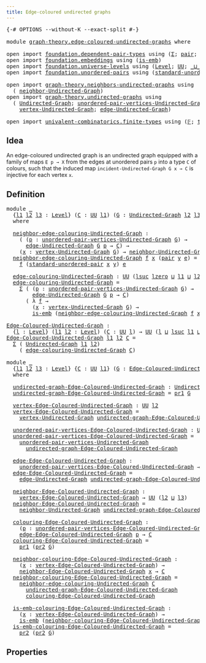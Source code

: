 ```yaml
---
title: Edge-coloured undirected graphs
---
```


<pre class="Agda"><a id="57" class="Symbol">{-#</a> <a id="61" class="Keyword">OPTIONS</a> <a id="69" class="Pragma">--without-K</a> <a id="81" class="Pragma">--exact-split</a> <a id="95" class="Symbol">#-}</a>

<a id="100" class="Keyword">module</a> <a id="107" href="graph-theory.edge-coloured-undirected-graphs.html" class="Module">graph-theory.edge-coloured-undirected-graphs</a> <a id="152" class="Keyword">where</a>

<a id="159" class="Keyword">open</a> <a id="164" class="Keyword">import</a> <a id="171" href="foundation.dependent-pair-types.html" class="Module">foundation.dependent-pair-types</a> <a id="203" class="Keyword">using</a> <a id="209" class="Symbol">(</a><a id="210" href="foundation-core.dependent-pair-types.html#515" class="Record">Σ</a><a id="211" class="Symbol">;</a> <a id="213" href="foundation-core.dependent-pair-types.html#588" class="InductiveConstructor">pair</a><a id="217" class="Symbol">;</a> <a id="219" href="foundation-core.dependent-pair-types.html#605" class="Field">pr1</a><a id="222" class="Symbol">;</a> <a id="224" href="foundation-core.dependent-pair-types.html#617" class="Field">pr2</a><a id="227" class="Symbol">)</a>
<a id="229" class="Keyword">open</a> <a id="234" class="Keyword">import</a> <a id="241" href="foundation.embeddings.html" class="Module">foundation.embeddings</a> <a id="263" class="Keyword">using</a> <a id="269" class="Symbol">(</a><a id="270" href="foundation-core.embeddings.html#992" class="Function">is-emb</a><a id="276" class="Symbol">)</a>
<a id="278" class="Keyword">open</a> <a id="283" class="Keyword">import</a> <a id="290" href="foundation.universe-levels.html" class="Module">foundation.universe-levels</a> <a id="317" class="Keyword">using</a> <a id="323" class="Symbol">(</a><a id="324" href="Agda.Primitive.html#597" class="Postulate">Level</a><a id="329" class="Symbol">;</a> <a id="331" href="foundation-core.universe-levels.html#235" class="Primitive">UU</a><a id="333" class="Symbol">;</a> <a id="335" href="Agda.Primitive.html#810" class="Primitive Operator">_⊔_</a><a id="338" class="Symbol">;</a> <a id="340" href="Agda.Primitive.html#780" class="Primitive">lsuc</a><a id="344" class="Symbol">;</a> <a id="346" href="Agda.Primitive.html#764" class="Primitive">lzero</a><a id="351" class="Symbol">)</a>
<a id="353" class="Keyword">open</a> <a id="358" class="Keyword">import</a> <a id="365" href="foundation.unordered-pairs.html" class="Module">foundation.unordered-pairs</a> <a id="392" class="Keyword">using</a> <a id="398" class="Symbol">(</a><a id="399" href="foundation.unordered-pairs.html#5113" class="Function">standard-unordered-pair</a><a id="422" class="Symbol">)</a>

<a id="425" class="Keyword">open</a> <a id="430" class="Keyword">import</a> <a id="437" href="graph-theory.neighbors-undirected-graphs.html" class="Module">graph-theory.neighbors-undirected-graphs</a> <a id="478" class="Keyword">using</a>
  <a id="486" class="Symbol">(</a> <a id="488" href="graph-theory.neighbors-undirected-graphs.html#873" class="Function">neighbor-Undirected-Graph</a><a id="513" class="Symbol">)</a>
<a id="515" class="Keyword">open</a> <a id="520" class="Keyword">import</a> <a id="527" href="graph-theory.undirected-graphs.html" class="Module">graph-theory.undirected-graphs</a> <a id="558" class="Keyword">using</a>
  <a id="566" class="Symbol">(</a> <a id="568" href="graph-theory.undirected-graphs.html#1060" class="Function">Undirected-Graph</a><a id="584" class="Symbol">;</a> <a id="586" href="graph-theory.undirected-graphs.html#1325" class="Function">unordered-pair-vertices-Undirected-Graph</a><a id="626" class="Symbol">;</a>
    <a id="632" href="graph-theory.undirected-graphs.html#1256" class="Function">vertex-Undirected-Graph</a><a id="655" class="Symbol">;</a> <a id="657" href="graph-theory.undirected-graphs.html#1926" class="Function">edge-Undirected-Graph</a><a id="678" class="Symbol">)</a>

<a id="681" class="Keyword">open</a> <a id="686" class="Keyword">import</a> <a id="693" href="univalent-combinatorics.finite-types.html" class="Module">univalent-combinatorics.finite-types</a> <a id="730" class="Keyword">using</a> <a id="736" class="Symbol">(</a><a id="737" href="univalent-combinatorics.finite-types.html#4550" class="Function">𝔽</a><a id="738" class="Symbol">;</a> <a id="740" href="univalent-combinatorics.finite-types.html#4606" class="Function">type-𝔽</a><a id="746" class="Symbol">)</a>
</pre>
## Idea

An edge-coloured undirected graph is an undirected graph equipped with a family of maps `E p → X` from the edges at unordered pairs `p` into a type `C` of colours, such that the induced map `incident-Undirected-Graph G x → C` is injective for each vertex `x`.

## Definition

<pre class="Agda"><a id="1046" class="Keyword">module</a> <a id="1053" href="graph-theory.edge-coloured-undirected-graphs.html#1053" class="Module">_</a>
  <a id="1057" class="Symbol">{</a><a id="1058" href="graph-theory.edge-coloured-undirected-graphs.html#1058" class="Bound">l1</a> <a id="1061" href="graph-theory.edge-coloured-undirected-graphs.html#1061" class="Bound">l2</a> <a id="1064" href="graph-theory.edge-coloured-undirected-graphs.html#1064" class="Bound">l3</a> <a id="1067" class="Symbol">:</a> <a id="1069" href="Agda.Primitive.html#597" class="Postulate">Level</a><a id="1074" class="Symbol">}</a> <a id="1076" class="Symbol">(</a><a id="1077" href="graph-theory.edge-coloured-undirected-graphs.html#1077" class="Bound">C</a> <a id="1079" class="Symbol">:</a> <a id="1081" href="foundation-core.universe-levels.html#235" class="Primitive">UU</a> <a id="1084" href="graph-theory.edge-coloured-undirected-graphs.html#1058" class="Bound">l1</a><a id="1086" class="Symbol">)</a> <a id="1088" class="Symbol">(</a><a id="1089" href="graph-theory.edge-coloured-undirected-graphs.html#1089" class="Bound">G</a> <a id="1091" class="Symbol">:</a> <a id="1093" href="graph-theory.undirected-graphs.html#1060" class="Function">Undirected-Graph</a> <a id="1110" href="graph-theory.edge-coloured-undirected-graphs.html#1061" class="Bound">l2</a> <a id="1113" href="graph-theory.edge-coloured-undirected-graphs.html#1064" class="Bound">l3</a><a id="1115" class="Symbol">)</a>
  <a id="1119" class="Keyword">where</a>

  <a id="1128" href="graph-theory.edge-coloured-undirected-graphs.html#1128" class="Function">neighbor-edge-colouring-Undirected-Graph</a> <a id="1169" class="Symbol">:</a>
    <a id="1175" class="Symbol">(</a> <a id="1177" class="Symbol">(</a><a id="1178" href="graph-theory.edge-coloured-undirected-graphs.html#1178" class="Bound">p</a> <a id="1180" class="Symbol">:</a> <a id="1182" href="graph-theory.undirected-graphs.html#1325" class="Function">unordered-pair-vertices-Undirected-Graph</a> <a id="1223" href="graph-theory.edge-coloured-undirected-graphs.html#1089" class="Bound">G</a><a id="1224" class="Symbol">)</a> <a id="1226" class="Symbol">→</a>
      <a id="1234" href="graph-theory.undirected-graphs.html#1926" class="Function">edge-Undirected-Graph</a> <a id="1256" href="graph-theory.edge-coloured-undirected-graphs.html#1089" class="Bound">G</a> <a id="1258" href="graph-theory.edge-coloured-undirected-graphs.html#1178" class="Bound">p</a> <a id="1260" class="Symbol">→</a> <a id="1262" href="graph-theory.edge-coloured-undirected-graphs.html#1077" class="Bound">C</a><a id="1263" class="Symbol">)</a> <a id="1265" class="Symbol">→</a>
    <a id="1271" class="Symbol">(</a><a id="1272" href="graph-theory.edge-coloured-undirected-graphs.html#1272" class="Bound">x</a> <a id="1274" class="Symbol">:</a> <a id="1276" href="graph-theory.undirected-graphs.html#1256" class="Function">vertex-Undirected-Graph</a> <a id="1300" href="graph-theory.edge-coloured-undirected-graphs.html#1089" class="Bound">G</a><a id="1301" class="Symbol">)</a> <a id="1303" class="Symbol">→</a> <a id="1305" href="graph-theory.neighbors-undirected-graphs.html#873" class="Function">neighbor-Undirected-Graph</a> <a id="1331" href="graph-theory.edge-coloured-undirected-graphs.html#1089" class="Bound">G</a> <a id="1333" href="graph-theory.edge-coloured-undirected-graphs.html#1272" class="Bound">x</a> <a id="1335" class="Symbol">→</a> <a id="1337" href="graph-theory.edge-coloured-undirected-graphs.html#1077" class="Bound">C</a>
  <a id="1341" href="graph-theory.edge-coloured-undirected-graphs.html#1128" class="Function">neighbor-edge-colouring-Undirected-Graph</a> <a id="1382" href="graph-theory.edge-coloured-undirected-graphs.html#1382" class="Bound">f</a> <a id="1384" href="graph-theory.edge-coloured-undirected-graphs.html#1384" class="Bound">x</a> <a id="1386" class="Symbol">(</a><a id="1387" href="foundation-core.dependent-pair-types.html#588" class="InductiveConstructor">pair</a> <a id="1392" href="graph-theory.edge-coloured-undirected-graphs.html#1392" class="Bound">y</a> <a id="1394" href="graph-theory.edge-coloured-undirected-graphs.html#1394" class="Bound">e</a><a id="1395" class="Symbol">)</a> <a id="1397" class="Symbol">=</a>
    <a id="1403" href="graph-theory.edge-coloured-undirected-graphs.html#1382" class="Bound">f</a> <a id="1405" class="Symbol">(</a><a id="1406" href="foundation.unordered-pairs.html#5113" class="Function">standard-unordered-pair</a> <a id="1430" href="graph-theory.edge-coloured-undirected-graphs.html#1384" class="Bound">x</a> <a id="1432" href="graph-theory.edge-coloured-undirected-graphs.html#1392" class="Bound">y</a><a id="1433" class="Symbol">)</a> <a id="1435" href="graph-theory.edge-coloured-undirected-graphs.html#1394" class="Bound">e</a>
  
  <a id="1442" href="graph-theory.edge-coloured-undirected-graphs.html#1442" class="Function">edge-colouring-Undirected-Graph</a> <a id="1474" class="Symbol">:</a> <a id="1476" href="foundation-core.universe-levels.html#235" class="Primitive">UU</a> <a id="1479" class="Symbol">(</a><a id="1480" href="Agda.Primitive.html#780" class="Primitive">lsuc</a> <a id="1485" href="Agda.Primitive.html#764" class="Primitive">lzero</a> <a id="1491" href="Agda.Primitive.html#810" class="Primitive Operator">⊔</a> <a id="1493" href="graph-theory.edge-coloured-undirected-graphs.html#1058" class="Bound">l1</a> <a id="1496" href="Agda.Primitive.html#810" class="Primitive Operator">⊔</a> <a id="1498" href="graph-theory.edge-coloured-undirected-graphs.html#1061" class="Bound">l2</a> <a id="1501" href="Agda.Primitive.html#810" class="Primitive Operator">⊔</a> <a id="1503" href="graph-theory.edge-coloured-undirected-graphs.html#1064" class="Bound">l3</a><a id="1505" class="Symbol">)</a>
  <a id="1509" href="graph-theory.edge-coloured-undirected-graphs.html#1442" class="Function">edge-colouring-Undirected-Graph</a> <a id="1541" class="Symbol">=</a>
    <a id="1547" href="foundation-core.dependent-pair-types.html#515" class="Record">Σ</a> <a id="1549" class="Symbol">(</a> <a id="1551" class="Symbol">(</a><a id="1552" href="graph-theory.edge-coloured-undirected-graphs.html#1552" class="Bound">p</a> <a id="1554" class="Symbol">:</a> <a id="1556" href="graph-theory.undirected-graphs.html#1325" class="Function">unordered-pair-vertices-Undirected-Graph</a> <a id="1597" href="graph-theory.edge-coloured-undirected-graphs.html#1089" class="Bound">G</a><a id="1598" class="Symbol">)</a> <a id="1600" class="Symbol">→</a>
        <a id="1610" href="graph-theory.undirected-graphs.html#1926" class="Function">edge-Undirected-Graph</a> <a id="1632" href="graph-theory.edge-coloured-undirected-graphs.html#1089" class="Bound">G</a> <a id="1634" href="graph-theory.edge-coloured-undirected-graphs.html#1552" class="Bound">p</a> <a id="1636" class="Symbol">→</a> <a id="1638" href="graph-theory.edge-coloured-undirected-graphs.html#1077" class="Bound">C</a><a id="1639" class="Symbol">)</a>
      <a id="1647" class="Symbol">(</a> <a id="1649" class="Symbol">λ</a> <a id="1651" href="graph-theory.edge-coloured-undirected-graphs.html#1651" class="Bound">f</a> <a id="1653" class="Symbol">→</a>
        <a id="1663" class="Symbol">(</a><a id="1664" href="graph-theory.edge-coloured-undirected-graphs.html#1664" class="Bound">x</a> <a id="1666" class="Symbol">:</a> <a id="1668" href="graph-theory.undirected-graphs.html#1256" class="Function">vertex-Undirected-Graph</a> <a id="1692" href="graph-theory.edge-coloured-undirected-graphs.html#1089" class="Bound">G</a><a id="1693" class="Symbol">)</a> <a id="1695" class="Symbol">→</a>
        <a id="1705" href="foundation-core.embeddings.html#992" class="Function">is-emb</a> <a id="1712" class="Symbol">(</a><a id="1713" href="graph-theory.edge-coloured-undirected-graphs.html#1128" class="Function">neighbor-edge-colouring-Undirected-Graph</a> <a id="1754" href="graph-theory.edge-coloured-undirected-graphs.html#1651" class="Bound">f</a> <a id="1756" href="graph-theory.edge-coloured-undirected-graphs.html#1664" class="Bound">x</a><a id="1757" class="Symbol">))</a>

<a id="Edge-Coloured-Undirected-Graph"></a><a id="1761" href="graph-theory.edge-coloured-undirected-graphs.html#1761" class="Function">Edge-Coloured-Undirected-Graph</a> <a id="1792" class="Symbol">:</a>
  <a id="1796" class="Symbol">{</a><a id="1797" href="graph-theory.edge-coloured-undirected-graphs.html#1797" class="Bound">l</a> <a id="1799" class="Symbol">:</a> <a id="1801" href="Agda.Primitive.html#597" class="Postulate">Level</a><a id="1806" class="Symbol">}</a> <a id="1808" class="Symbol">(</a><a id="1809" href="graph-theory.edge-coloured-undirected-graphs.html#1809" class="Bound">l1</a> <a id="1812" href="graph-theory.edge-coloured-undirected-graphs.html#1812" class="Bound">l2</a> <a id="1815" class="Symbol">:</a> <a id="1817" href="Agda.Primitive.html#597" class="Postulate">Level</a><a id="1822" class="Symbol">)</a> <a id="1824" class="Symbol">(</a><a id="1825" href="graph-theory.edge-coloured-undirected-graphs.html#1825" class="Bound">C</a> <a id="1827" class="Symbol">:</a> <a id="1829" href="foundation-core.universe-levels.html#235" class="Primitive">UU</a> <a id="1832" href="graph-theory.edge-coloured-undirected-graphs.html#1797" class="Bound">l</a><a id="1833" class="Symbol">)</a> <a id="1835" class="Symbol">→</a> <a id="1837" href="foundation-core.universe-levels.html#235" class="Primitive">UU</a> <a id="1840" class="Symbol">(</a><a id="1841" href="graph-theory.edge-coloured-undirected-graphs.html#1797" class="Bound">l</a> <a id="1843" href="Agda.Primitive.html#810" class="Primitive Operator">⊔</a> <a id="1845" href="Agda.Primitive.html#780" class="Primitive">lsuc</a> <a id="1850" href="graph-theory.edge-coloured-undirected-graphs.html#1809" class="Bound">l1</a> <a id="1853" href="Agda.Primitive.html#810" class="Primitive Operator">⊔</a> <a id="1855" href="Agda.Primitive.html#780" class="Primitive">lsuc</a> <a id="1860" href="graph-theory.edge-coloured-undirected-graphs.html#1812" class="Bound">l2</a><a id="1862" class="Symbol">)</a>
<a id="1864" href="graph-theory.edge-coloured-undirected-graphs.html#1761" class="Function">Edge-Coloured-Undirected-Graph</a> <a id="1895" href="graph-theory.edge-coloured-undirected-graphs.html#1895" class="Bound">l1</a> <a id="1898" href="graph-theory.edge-coloured-undirected-graphs.html#1898" class="Bound">l2</a> <a id="1901" href="graph-theory.edge-coloured-undirected-graphs.html#1901" class="Bound">C</a> <a id="1903" class="Symbol">=</a>
  <a id="1907" href="foundation-core.dependent-pair-types.html#515" class="Record">Σ</a> <a id="1909" class="Symbol">(</a> <a id="1911" href="graph-theory.undirected-graphs.html#1060" class="Function">Undirected-Graph</a> <a id="1928" href="graph-theory.edge-coloured-undirected-graphs.html#1895" class="Bound">l1</a> <a id="1931" href="graph-theory.edge-coloured-undirected-graphs.html#1898" class="Bound">l2</a><a id="1933" class="Symbol">)</a>
    <a id="1939" class="Symbol">(</a> <a id="1941" href="graph-theory.edge-coloured-undirected-graphs.html#1442" class="Function">edge-colouring-Undirected-Graph</a> <a id="1973" href="graph-theory.edge-coloured-undirected-graphs.html#1901" class="Bound">C</a><a id="1974" class="Symbol">)</a>

<a id="1977" class="Keyword">module</a> <a id="1984" href="graph-theory.edge-coloured-undirected-graphs.html#1984" class="Module">_</a>
  <a id="1988" class="Symbol">{</a><a id="1989" href="graph-theory.edge-coloured-undirected-graphs.html#1989" class="Bound">l1</a> <a id="1992" href="graph-theory.edge-coloured-undirected-graphs.html#1992" class="Bound">l2</a> <a id="1995" href="graph-theory.edge-coloured-undirected-graphs.html#1995" class="Bound">l3</a> <a id="1998" class="Symbol">:</a> <a id="2000" href="Agda.Primitive.html#597" class="Postulate">Level</a><a id="2005" class="Symbol">}</a> <a id="2007" class="Symbol">{</a><a id="2008" href="graph-theory.edge-coloured-undirected-graphs.html#2008" class="Bound">C</a> <a id="2010" class="Symbol">:</a> <a id="2012" href="foundation-core.universe-levels.html#235" class="Primitive">UU</a> <a id="2015" href="graph-theory.edge-coloured-undirected-graphs.html#1989" class="Bound">l1</a><a id="2017" class="Symbol">}</a> <a id="2019" class="Symbol">(</a><a id="2020" href="graph-theory.edge-coloured-undirected-graphs.html#2020" class="Bound">G</a> <a id="2022" class="Symbol">:</a> <a id="2024" href="graph-theory.edge-coloured-undirected-graphs.html#1761" class="Function">Edge-Coloured-Undirected-Graph</a> <a id="2055" href="graph-theory.edge-coloured-undirected-graphs.html#1992" class="Bound">l2</a> <a id="2058" href="graph-theory.edge-coloured-undirected-graphs.html#1995" class="Bound">l3</a> <a id="2061" href="graph-theory.edge-coloured-undirected-graphs.html#2008" class="Bound">C</a><a id="2062" class="Symbol">)</a>
  <a id="2066" class="Keyword">where</a>
  
  <a id="2077" href="graph-theory.edge-coloured-undirected-graphs.html#2077" class="Function">undirected-graph-Edge-Coloured-Undirected-Graph</a> <a id="2125" class="Symbol">:</a> <a id="2127" href="graph-theory.undirected-graphs.html#1060" class="Function">Undirected-Graph</a> <a id="2144" href="graph-theory.edge-coloured-undirected-graphs.html#1992" class="Bound">l2</a> <a id="2147" href="graph-theory.edge-coloured-undirected-graphs.html#1995" class="Bound">l3</a>
  <a id="2152" href="graph-theory.edge-coloured-undirected-graphs.html#2077" class="Function">undirected-graph-Edge-Coloured-Undirected-Graph</a> <a id="2200" class="Symbol">=</a> <a id="2202" href="foundation-core.dependent-pair-types.html#605" class="Field">pr1</a> <a id="2206" href="graph-theory.edge-coloured-undirected-graphs.html#2020" class="Bound">G</a>

  <a id="2211" href="graph-theory.edge-coloured-undirected-graphs.html#2211" class="Function">vertex-Edge-Coloured-Undirected-Graph</a> <a id="2249" class="Symbol">:</a> <a id="2251" href="foundation-core.universe-levels.html#235" class="Primitive">UU</a> <a id="2254" href="graph-theory.edge-coloured-undirected-graphs.html#1992" class="Bound">l2</a>
  <a id="2259" href="graph-theory.edge-coloured-undirected-graphs.html#2211" class="Function">vertex-Edge-Coloured-Undirected-Graph</a> <a id="2297" class="Symbol">=</a>
    <a id="2303" href="graph-theory.undirected-graphs.html#1256" class="Function">vertex-Undirected-Graph</a> <a id="2327" href="graph-theory.edge-coloured-undirected-graphs.html#2077" class="Function">undirected-graph-Edge-Coloured-Undirected-Graph</a>

  <a id="2378" href="graph-theory.edge-coloured-undirected-graphs.html#2378" class="Function">unordered-pair-vertices-Edge-Coloured-Undirected-Graph</a> <a id="2433" class="Symbol">:</a> <a id="2435" href="foundation-core.universe-levels.html#235" class="Primitive">UU</a> <a id="2438" class="Symbol">(</a><a id="2439" href="Agda.Primitive.html#780" class="Primitive">lsuc</a> <a id="2444" href="Agda.Primitive.html#764" class="Primitive">lzero</a> <a id="2450" href="Agda.Primitive.html#810" class="Primitive Operator">⊔</a> <a id="2452" href="graph-theory.edge-coloured-undirected-graphs.html#1992" class="Bound">l2</a><a id="2454" class="Symbol">)</a>
  <a id="2458" href="graph-theory.edge-coloured-undirected-graphs.html#2378" class="Function">unordered-pair-vertices-Edge-Coloured-Undirected-Graph</a> <a id="2513" class="Symbol">=</a>
    <a id="2519" href="graph-theory.undirected-graphs.html#1325" class="Function">unordered-pair-vertices-Undirected-Graph</a>
      <a id="2566" href="graph-theory.edge-coloured-undirected-graphs.html#2077" class="Function">undirected-graph-Edge-Coloured-Undirected-Graph</a>

  <a id="2617" href="graph-theory.edge-coloured-undirected-graphs.html#2617" class="Function">edge-Edge-Coloured-Undirected-Graph</a> <a id="2653" class="Symbol">:</a>
    <a id="2659" href="graph-theory.edge-coloured-undirected-graphs.html#2378" class="Function">unordered-pair-vertices-Edge-Coloured-Undirected-Graph</a> <a id="2714" class="Symbol">→</a> <a id="2716" href="foundation-core.universe-levels.html#235" class="Primitive">UU</a> <a id="2719" href="graph-theory.edge-coloured-undirected-graphs.html#1995" class="Bound">l3</a>
  <a id="2724" href="graph-theory.edge-coloured-undirected-graphs.html#2617" class="Function">edge-Edge-Coloured-Undirected-Graph</a> <a id="2760" class="Symbol">=</a>
    <a id="2766" href="graph-theory.undirected-graphs.html#1926" class="Function">edge-Undirected-Graph</a> <a id="2788" href="graph-theory.edge-coloured-undirected-graphs.html#2077" class="Function">undirected-graph-Edge-Coloured-Undirected-Graph</a>

  <a id="2839" href="graph-theory.edge-coloured-undirected-graphs.html#2839" class="Function">neighbor-Edge-Coloured-Undirected-Graph</a> <a id="2879" class="Symbol">:</a>
    <a id="2885" href="graph-theory.edge-coloured-undirected-graphs.html#2211" class="Function">vertex-Edge-Coloured-Undirected-Graph</a> <a id="2923" class="Symbol">→</a> <a id="2925" href="foundation-core.universe-levels.html#235" class="Primitive">UU</a> <a id="2928" class="Symbol">(</a><a id="2929" href="graph-theory.edge-coloured-undirected-graphs.html#1992" class="Bound">l2</a> <a id="2932" href="Agda.Primitive.html#810" class="Primitive Operator">⊔</a> <a id="2934" href="graph-theory.edge-coloured-undirected-graphs.html#1995" class="Bound">l3</a><a id="2936" class="Symbol">)</a>
  <a id="2940" href="graph-theory.edge-coloured-undirected-graphs.html#2839" class="Function">neighbor-Edge-Coloured-Undirected-Graph</a> <a id="2980" class="Symbol">=</a>
    <a id="2986" href="graph-theory.neighbors-undirected-graphs.html#873" class="Function">neighbor-Undirected-Graph</a> <a id="3012" href="graph-theory.edge-coloured-undirected-graphs.html#2077" class="Function">undirected-graph-Edge-Coloured-Undirected-Graph</a>

  <a id="3063" href="graph-theory.edge-coloured-undirected-graphs.html#3063" class="Function">colouring-Edge-Coloured-Undirected-Graph</a> <a id="3104" class="Symbol">:</a>
    <a id="3110" class="Symbol">(</a><a id="3111" href="graph-theory.edge-coloured-undirected-graphs.html#3111" class="Bound">p</a> <a id="3113" class="Symbol">:</a> <a id="3115" href="graph-theory.edge-coloured-undirected-graphs.html#2378" class="Function">unordered-pair-vertices-Edge-Coloured-Undirected-Graph</a><a id="3169" class="Symbol">)</a> <a id="3171" class="Symbol">→</a>
    <a id="3177" href="graph-theory.edge-coloured-undirected-graphs.html#2617" class="Function">edge-Edge-Coloured-Undirected-Graph</a> <a id="3213" href="graph-theory.edge-coloured-undirected-graphs.html#3111" class="Bound">p</a> <a id="3215" class="Symbol">→</a> <a id="3217" href="graph-theory.edge-coloured-undirected-graphs.html#2008" class="Bound">C</a>
  <a id="3221" href="graph-theory.edge-coloured-undirected-graphs.html#3063" class="Function">colouring-Edge-Coloured-Undirected-Graph</a> <a id="3262" class="Symbol">=</a>
    <a id="3268" href="foundation-core.dependent-pair-types.html#605" class="Field">pr1</a> <a id="3272" class="Symbol">(</a><a id="3273" href="foundation-core.dependent-pair-types.html#617" class="Field">pr2</a> <a id="3277" href="graph-theory.edge-coloured-undirected-graphs.html#2020" class="Bound">G</a><a id="3278" class="Symbol">)</a>

  <a id="3283" href="graph-theory.edge-coloured-undirected-graphs.html#3283" class="Function">neighbor-colouring-Edge-Coloured-Undirected-Graph</a> <a id="3333" class="Symbol">:</a>
    <a id="3339" class="Symbol">(</a><a id="3340" href="graph-theory.edge-coloured-undirected-graphs.html#3340" class="Bound">x</a> <a id="3342" class="Symbol">:</a> <a id="3344" href="graph-theory.edge-coloured-undirected-graphs.html#2211" class="Function">vertex-Edge-Coloured-Undirected-Graph</a><a id="3381" class="Symbol">)</a> <a id="3383" class="Symbol">→</a>
    <a id="3389" href="graph-theory.edge-coloured-undirected-graphs.html#2839" class="Function">neighbor-Edge-Coloured-Undirected-Graph</a> <a id="3429" href="graph-theory.edge-coloured-undirected-graphs.html#3340" class="Bound">x</a> <a id="3431" class="Symbol">→</a> <a id="3433" href="graph-theory.edge-coloured-undirected-graphs.html#2008" class="Bound">C</a>
  <a id="3437" href="graph-theory.edge-coloured-undirected-graphs.html#3283" class="Function">neighbor-colouring-Edge-Coloured-Undirected-Graph</a> <a id="3487" class="Symbol">=</a>
    <a id="3493" href="graph-theory.edge-coloured-undirected-graphs.html#1128" class="Function">neighbor-edge-colouring-Undirected-Graph</a> <a id="3534" href="graph-theory.edge-coloured-undirected-graphs.html#2008" class="Bound">C</a>
      <a id="3542" href="graph-theory.edge-coloured-undirected-graphs.html#2077" class="Function">undirected-graph-Edge-Coloured-Undirected-Graph</a>
      <a id="3596" href="graph-theory.edge-coloured-undirected-graphs.html#3063" class="Function">colouring-Edge-Coloured-Undirected-Graph</a>

  <a id="3640" href="graph-theory.edge-coloured-undirected-graphs.html#3640" class="Function">is-emb-colouring-Edge-Coloured-Undirected-Graph</a> <a id="3688" class="Symbol">:</a>
    <a id="3694" class="Symbol">(</a><a id="3695" href="graph-theory.edge-coloured-undirected-graphs.html#3695" class="Bound">x</a> <a id="3697" class="Symbol">:</a> <a id="3699" href="graph-theory.edge-coloured-undirected-graphs.html#2211" class="Function">vertex-Edge-Coloured-Undirected-Graph</a><a id="3736" class="Symbol">)</a> <a id="3738" class="Symbol">→</a>
    <a id="3744" href="foundation-core.embeddings.html#992" class="Function">is-emb</a> <a id="3751" class="Symbol">(</a><a id="3752" href="graph-theory.edge-coloured-undirected-graphs.html#3283" class="Function">neighbor-colouring-Edge-Coloured-Undirected-Graph</a> <a id="3802" href="graph-theory.edge-coloured-undirected-graphs.html#3695" class="Bound">x</a><a id="3803" class="Symbol">)</a>
  <a id="3807" href="graph-theory.edge-coloured-undirected-graphs.html#3640" class="Function">is-emb-colouring-Edge-Coloured-Undirected-Graph</a> <a id="3855" class="Symbol">=</a>
    <a id="3861" href="foundation-core.dependent-pair-types.html#617" class="Field">pr2</a> <a id="3865" class="Symbol">(</a><a id="3866" href="foundation-core.dependent-pair-types.html#617" class="Field">pr2</a> <a id="3870" href="graph-theory.edge-coloured-undirected-graphs.html#2020" class="Bound">G</a><a id="3871" class="Symbol">)</a>
</pre>
## Properties
